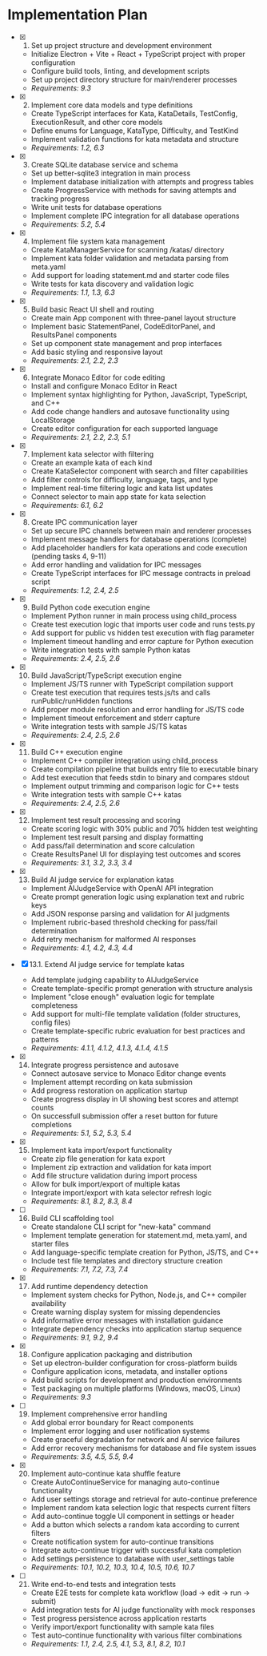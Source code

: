 # Implementation Plan

- [x] 1. Set up project structure and development environment





  - Initialize Electron + Vite + React + TypeScript project with proper configuration
  - Configure build tools, linting, and development scripts
  - Set up project directory structure for main/renderer processes
  - _Requirements: 9.3_

- [x] 2. Implement core data models and type definitions





  - Create TypeScript interfaces for Kata, KataDetails, TestConfig, ExecutionResult, and other core models
  - Define enums for Language, KataType, Difficulty, and TestKind
  - Implement validation functions for kata metadata and structure
  - _Requirements: 1.2, 6.3_

- [x] 3. Create SQLite database service and schema
  - Set up better-sqlite3 integration in main process
  - Implement database initialization with attempts and progress tables
  - Create ProgressService with methods for saving attempts and tracking progress
  - Write unit tests for database operations
  - Implement complete IPC integration for all database operations
  - _Requirements: 5.2, 5.4_

- [x] 4. Implement file system kata management





  - Create KataManagerService for scanning /katas/ directory
  - Implement kata folder validation and metadata parsing from meta.yaml
  - Add support for loading statement.md and starter code files
  - Write tests for kata discovery and validation logic
  - _Requirements: 1.1, 1.3, 6.3_

- [x] 5. Build basic React UI shell and routing









  - Create main App component with three-panel layout structure
  - Implement basic StatementPanel, CodeEditorPanel, and ResultsPanel components
  - Set up component state management and prop interfaces
  - Add basic styling and responsive layout
  - _Requirements: 2.1, 2.2, 2.3_

- [x] 6. Integrate Monaco Editor for code editing








  - Install and configure Monaco Editor in React
  - Implement syntax highlighting for Python, JavaScript, TypeScript, and C++
  - Add code change handlers and autosave functionality using LocalStorage
  - Create editor configuration for each supported language
  - _Requirements: 2.1, 2.2, 2.3, 5.1_

- [x] 7. Implement kata selector with filtering





  - Create an example kata of each kind
  - Create KataSelector component with search and filter capabilities
  - Add filter controls for difficulty, language, tags, and type
  - Implement real-time filtering logic and kata list updates
  - Connect selector to main app state for kata selection
  - _Requirements: 6.1, 6.2_

- [x] 8. Create IPC communication layer
  - Set up secure IPC channels between main and renderer processes
  - Implement message handlers for database operations (complete)
  - Add placeholder handlers for kata operations and code execution (pending tasks 4, 9-11)
  - Add error handling and validation for IPC messages
  - Create TypeScript interfaces for IPC message contracts in preload script
  - _Requirements: 1.2, 2.4, 2.5_

- [x] 9. Build Python code execution engine





  - Implement Python runner in main process using child_process
  - Create test execution logic that imports user code and runs tests.py
  - Add support for public vs hidden test execution with flag parameter
  - Implement timeout handling and error capture for Python execution
  - Write integration tests with sample Python katas
  - _Requirements: 2.4, 2.5, 2.6_

- [x] 10. Build JavaScript/TypeScript execution engine





  - Implement JS/TS runner with TypeScript compilation support
  - Create test execution that requires tests.js/ts and calls runPublic/runHidden functions
  - Add proper module resolution and error handling for JS/TS code
  - Implement timeout enforcement and stderr capture
  - Write integration tests with sample JS/TS katas
  - _Requirements: 2.4, 2.5, 2.6_

- [x] 11. Build C++ execution engine





  - Implement C++ compiler integration using child_process
  - Create compilation pipeline that builds entry file to executable binary
  - Add test execution that feeds stdin to binary and compares stdout
  - Implement output trimming and comparison logic for C++ tests
  - Write integration tests with sample C++ katas
  - _Requirements: 2.4, 2.5, 2.6_

- [x] 12. Implement test result processing and scoring





  - Create scoring logic with 30% public and 70% hidden test weighting
  - Implement test result parsing and display formatting
  - Add pass/fail determination and score calculation
  - Create ResultsPanel UI for displaying test outcomes and scores
  - _Requirements: 3.1, 3.2, 3.3, 3.4_

- [x] 13. Build AI judge service for explanation katas





  - Implement AIJudgeService with OpenAI API integration
  - Create prompt generation logic using explanation text and rubric keys
  - Add JSON response parsing and validation for AI judgments
  - Implement rubric-based threshold checking for pass/fail determination
  - Add retry mechanism for malformed AI responses
  - _Requirements: 4.1, 4.2, 4.3, 4.4_

- [x] 13.1. Extend AI judge service for template katas


  - Add template judging capability to AIJudgeService
  - Create template-specific prompt generation with structure analysis
  - Implement "close enough" evaluation logic for template completeness
  - Add support for multi-file template validation (folder structures, config files)
  - Create template-specific rubric evaluation for best practices and patterns
  - _Requirements: 4.1.1, 4.1.2, 4.1.3, 4.1.4, 4.1.5_

- [x] 14. Integrate progress persistence and autosave





  - Connect autosave service to Monaco Editor change events
  - Implement attempt recording on kata submission
  - Add progress restoration on application startup
  - Create progress display in UI showing best scores and attempt counts
  - On successfull submission offer a reset button for future completions
  - _Requirements: 5.1, 5.2, 5.3, 5.4_

- [x] 15. Implement kata import/export functionality





  - Create zip file generation for kata export
  - Implement zip extraction and validation for kata import
  - Add file structure validation during import process
  - Allow for bulk import/export of multiple katas
  - Integrate import/export with kata selector refresh logic
  - _Requirements: 8.1, 8.2, 8.3, 8.4_

- [ ] 16. Build CLI scaffolding tool
  - Create standalone CLI script for "new-kata" command
  - Implement template generation for statement.md, meta.yaml, and starter files
  - Add language-specific template creation for Python, JS/TS, and C++
  - Include test file templates and directory structure creation
  - _Requirements: 7.1, 7.2, 7.3, 7.4_

- [x] 17. Add runtime dependency detection





  - Implement system checks for Python, Node.js, and C++ compiler availability
  - Create warning display system for missing dependencies
  - Add informative error messages with installation guidance
  - Integrate dependency checks into application startup sequence
  - _Requirements: 9.1, 9.2, 9.4_

- [x] 18. Configure application packaging and distribution





  - Set up electron-builder configuration for cross-platform builds
  - Configure application icons, metadata, and installer options
  - Add build scripts for development and production environments
  - Test packaging on multiple platforms (Windows, macOS, Linux)
  - _Requirements: 9.3_

- [ ] 19. Implement comprehensive error handling
  - Add global error boundary for React components
  - Implement error logging and user notification systems
  - Create graceful degradation for network and AI service failures
  - Add error recovery mechanisms for database and file system issues
  - _Requirements: 3.5, 4.5, 5.5, 9.4_

- [x] 20. Implement auto-continue kata shuffle feature





  - Create AutoContinueService for managing auto-continue functionality
  - Add user settings storage and retrieval for auto-continue preference
  - Implement random kata selection logic that respects current filters
  - Add auto-continue toggle UI component in settings or header
  - Add a button which selects a random kata according to current filters
  - Create notification system for auto-continue transitions
  - Integrate auto-continue trigger with successful kata completion
  - Add settings persistence to database with user_settings table
  - _Requirements: 10.1, 10.2, 10.3, 10.4, 10.5, 10.6, 10.7_

- [ ] 21. Write end-to-end tests and integration tests
  - Create E2E tests for complete kata workflow (load → edit → run → submit)
  - Add integration tests for AI judge functionality with mock responses
  - Test progress persistence across application restarts
  - Verify import/export functionality with sample kata files
  - Test auto-continue functionality with various filter combinations
  - _Requirements: 1.1, 2.4, 2.5, 4.1, 5.3, 8.1, 8.2, 10.1_